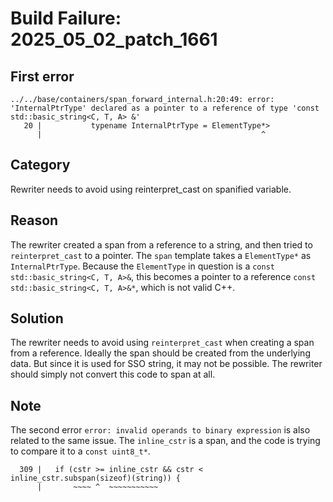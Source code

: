 # Build Failure: 2025_05_02_patch_1661

## First error

```
../../base/containers/span_forward_internal.h:20:49: error: 'InternalPtrType' declared as a pointer to a reference of type 'const std::basic_string<C, T, A> &'
   20 |           typename InternalPtrType = ElementType*>
      |                                                 ^
```

## Category
Rewriter needs to avoid using reinterpret_cast on spanified variable.

## Reason
The rewriter created a span from a reference to a string, and then tried to `reinterpret_cast` to a pointer. The `span` template takes a `ElementType*` as `InternalPtrType`. Because the `ElementType` in question is a `const std::basic_string<C, T, A>&`, this becomes a pointer to a reference `const std::basic_string<C, T, A>&*`, which is not valid C++.

## Solution
The rewriter needs to avoid using `reinterpret_cast` when creating a span from a reference. Ideally the span should be created from the underlying data. But since it is used for SSO string, it may not be possible. The rewriter should simply not convert this code to span at all.

## Note
The second error `error: invalid operands to binary expression` is also related to the same issue. The `inline_cstr` is a span, and the code is trying to compare it to a `const uint8_t*`.
```
  309 |   if (cstr >= inline_cstr && cstr < inline_cstr.subspan(sizeof)(string)) {
      |       ~~~~ ^  ~~~~~~~~~~~